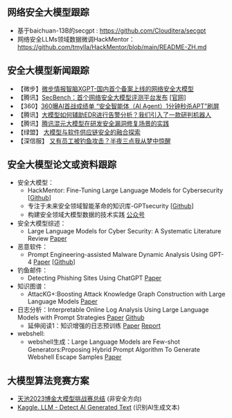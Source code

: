 ## 网络安全大模型跟踪 ##
- 基于baichuan-13B的secgpt : https://github.com/Clouditera/secgpt
- 网络安全LLMs领域数据微调HackMentor：https://github.com/tmylla/HackMentor/blob/main/README-ZH.md

## 安全大模型新闻跟踪 ##
- 【微步】[微步情报智脑XGPT-国内首个备案上线的网络安全大模型](https://mp.weixin.qq.com/s?__biz=MzI5NjA0NjI5MQ==&mid=2650180167&idx=1&sn=66a82e5c72c3012d494d1529b1f49eeb&chksm=f44871fbc33ff8ed27ea89e98ddbe601eb0fe1e028d8c1b2f5d18194f3cfead47710a665178b&mpshare=1&scene=1&srcid=0122mgyu5GRP08xBK9uUKMkl&sharer_shareinfo=87fc63df934c57a997a064c24004b1a7&sharer_shareinfo_first=4d6fc799277aed37f498e693fc4a4c59&from=industrynews&version=4.1.20.6006&platform=win#rd)
- 【腾讯】[SecBench：首个网络安全大模型评测平台发布](https://mp.weixin.qq.com/s/7WINLyfWj0MkYNUZYJbcwA) [[官网]](https://secbench.org/)
- 【360】[360曝AI首战成绩单 “安全智能体（AI Agent）1分钟秒杀APT”刷屏](https://mp.weixin.qq.com/s/5kpvzeejPDhNbM_xX9d_lw)
- 【腾讯】[大模型如何辅助EDR进行告警分析？我们引入了一款研判机器人](https://mp.weixin.qq.com/s/fMWqqCBmc4ldG6KNnj1gDA)
- 【腾讯】[腾讯混元大模型在研发安全漏洞修复场景的实践](https://mp.weixin.qq.com/s/KwyuQPmInzXwqWjV46OmhQ)
- 【绿盟】 [大模型与软件供应链安全的融合探索](https://mp.weixin.qq.com/s/IMHEslcT_r5Je849UBSx8w?from=industrynews&version=4.1.22.6014&platform=win&nwr_flag=1#wechat_redirect)
- 【深信服】 [又有员工被钓鱼攻击？半夜三点我从梦中惊醒](https://mp.weixin.qq.com/s/fG1NgkjIYAA8EOPxU_82hg)


## 安全大模型论文或资料跟踪 ##
- 安全大模型：
     - HackMentor: Fine-Tuning Large Language Models for Cybersecurity [[Github](https://github.com/tmylla/HackMentor/blob/main/README-ZH.md)]
     - 专注于未来安全领域智能革命的知识库-GPTsecurity [[Github](https://github.com/mo-xiaoxi/GPTSecurity)]
     - 构建安全领域大模型数据的技术实践 [公众号](https://mp.weixin.qq.com/s/0yCmQQVg0ZS_WqjNdOQEQg)
- 安全大模型综述：
     - Large Language Models for Cyber Security: A Systematic Literature Review [Paper](https://arxiv.org/pdf/2405.04760)
- 恶意软件：
     - Prompt Engineering-assisted Malware Dynamic Analysis Using GPT-4 [Paper](https://mp.weixin.qq.com/s/zIAYb4jF-f5rsEFLNQPbww) [[Github](https://github.com/yan-scnu/Prompted_Dynamic_Detection)]
- 钓鱼邮件：
     - Detecting Phishing Sites Using ChatGPT [Paper](https://arxiv.org/pdf/2306.05816)
- 知识图谱：
     - AttacKG+:Boosting Attack Knowledge Graph Construction with Large Language Models [Paper](https://arxiv.org/pdf/2405.04753)
- 日志分析：Interpretable Online Log Analysis Using Large Language Models with Prompt Strategies [Paper](https://arxiv.org/abs/2308.07610) [Github](https://github.com/lunyiliu/LogPrompt)
     - 延伸阅读1：知识增强的日志预训练 [Paper](https://dl.acm.org/doi/10.1145/3597503.3623304) [Report](https://mp.weixin.qq.com/s/OGTyr--W3dBhPBA6Tsm5dQ)
- webshell:
     - webshell生成：Large Language Models are Few-shot Generators:Proposing Hybrid Prompt Algorithm To Generate Webshell Escape Samples [Paper](https://arxiv.org/abs/2402.07408)

  
## 大模型算法竞赛方案 ##
- [天池2023博金大模型挑战赛总结](https://mp.weixin.qq.com/s/p7yEvJ06nitd9MBhxDtCgA)  (非安全方向)
- [Kaggle. LLM - Detect AI Generated Text](https://www.kaggle.com/competitions/llm-detect-ai-generated-text) (识别AI生成文本)
